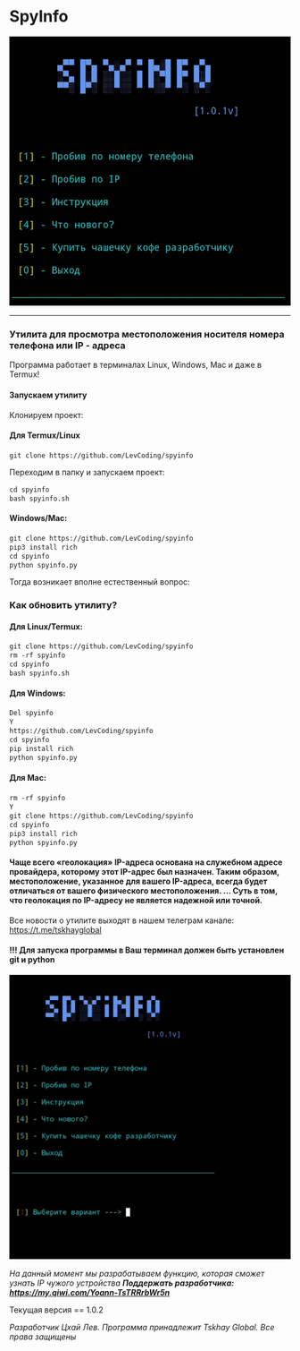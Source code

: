 # SpyInfo
![alt text](mainscreen.jpg)
_____
### Утилита для просмотра местоположения носителя номера телефона или IP - адреса

Программа работает в терминалах Linux, Windows, Mac и даже в Termux!

#### Запускаем утилиту
Клонируем проект:
#### Для Termux/Linux
```
git clone https://github.com/LevCoding/spyinfo
```
Переходим в папку и запускаем проект:
```
cd spyinfo
bash spyinfo.sh
```
#### Windows/Mac:
```
git clone https://github.com/LevCoding/spyinfo
pip3 install rich
cd spyinfo
python spyinfo.py
```
Тогда возникает вполне естественный вопрос:
### Как обновить утилиту?
#### Для Linux/Termux:
```
git clone https://github.com/LevCoding/spyinfo
rm -rf spyinfo
cd spyinfo
bash spyinfo.sh
```
#### Для Windows:
```
Del spyinfo
Y
https://github.com/LevCoding/spyinfo
cd spyinfo
pip install rich
python spyinfo.py
```
#### Для Mac:
```
rm -rf spyinfo
Y
git clone https://github.com/LevCoding/spyinfo
cd spyinfo
pip3 install rich
python spyinfo.py
```
#### Чаще всего «геолокация» IP-адреса основана на служебном адресе провайдера, которому этот IP-адрес был назначен. Таким образом, местоположение, указанное для вашего IP-адреса, всегда будет отличаться от вашего физического местоположения. … Суть в том, что геолокация по IP-адресу не является надежной или точной.

Все новости о утилите выходят в нашем телеграм канале:
https://t.me/tskhayglobal
#### !!! Для запуска программы в Ваш терминал должен быть установлен git и python

![alt text](instruc.gif)

_На данный момент мы разрабатываем функцию, которая сможет узнать IP чужого устройства_
***Поддержать разработчика: 
https://my.qiwi.com/Yoann-TsTRRrbWr5n***

Текущая версия == 1.0.2


 _Разработчик Цхай Лев. Программа принадлежит Tskhay Global._
 _Все права защищены_
